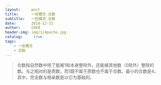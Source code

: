 ```yaml
---
layout:     post
title:      一些概念-合数
subtitle:   一些概念-合数
date:       2018-12-21
author:     CHEN
header-img: img/1/Apache.jpg
catalog: 	 true
tags:
    - 一些概念
    - 合数
---
```


> 合数指自然数中除了能被1和本身整除外，还能被其他数（0除外）整除的数。与之相对的是质数，而1既不属于质数也不属于合数。最小的合数是4。其中，完全数与相亲数是以它为基础的。
